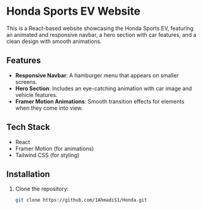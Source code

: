 # Honda Sports EV Website

This is a React-based website showcasing the Honda Sports EV, featuring an animated and responsive navbar, a hero section with car features, and a clean design with smooth animations.

## Features

- **Responsive Navbar**: A hamburger menu that appears on smaller screens.
- **Hero Section**: Includes an eye-catching animation with car image and vehicle features.
- **Framer Motion Animations**: Smooth transition effects for elements when they come into view.

## Tech Stack

- React
- Framer Motion (for animations)
- Tailwind CSS (for styling)

## Installation

1. Clone the repository:
   ```bash
   git clone https://github.com/1AhmadiS1/Honda.git
